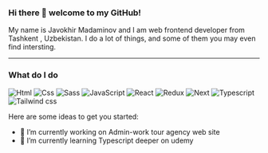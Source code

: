 ### Hi there 👋  welcome to my GitHub!

My name is Javokhir Madaminov and I am web frontend developer from Tashkent , Uzbekistan. I do a lot of things, and some of them  you may even find intersting.

---
### What do I do
<p>
<img src="https://img.shields.io/badge/Html-E34F26?logo=html5&logoColor=white&style=for-the-badge" alt="Html" />
<img src="https://img.shields.io/badge/css3-1572B6?logo=css3&logoColor=white&style=for-the-badge" alt="Css" />
<img src="https://img.shields.io/badge/sass-CC6699?logo=sass&logoColor=white&style=for-the-badge" alt="Sass" />
<img src="https://img.shields.io/badge/javascript-F7DF1E?logo=javascript&logoColor=black&style=for-the-badge" alt="JavaScript" />
<img src="https://img.shields.io/badge/React-61DAFB?logo=react&logoColor=white&style=for-the-badge" alt="React" />
<img src="https://img.shields.io/badge/redux-764ABC?logo=redux&logoColor=white&style=for-the-badge" alt="Redux" />
<img src="https://img.shields.io/badge/nexttjs-000000?logo=nextdotjs&logoColor=sky&style=for-the-badge" alt="Next" />
<img src="https://img.shields.io/badge/typescript-3178C6?logo=typescript&logoColor=black&style=for-the-badge" alt="Typescript" />
<img src="https://img.shields.io/badge/tailwindcss-06B6D4?logo=tailwindcss&logoColor=black&style=for-the-badge" alt="Tailwind css" />
</p>
Here are some ideas to get you started:

- 🔭 I’m currently working on Admin-work tour agency web site
- 🌱 I’m currently learning Typescript deeper on udemy


